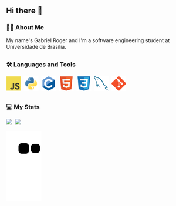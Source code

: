 ## Hi there 👋

### 🧑‍💻 About Me

My name's Gabriel Roger and I'm a software engineering student at Universidade de Brasília.

  ##

### 🛠️ Languages and Tools

<img src="https://raw.githubusercontent.com/devicons/devicon/master/icons/javascript/javascript-original.svg" title="JavaScript" alt="JavaScript" width="40" height="40"/>&nbsp;
<img src="https://raw.githubusercontent.com/devicons/devicon/master/icons/python/python-original.svg" title="Python" alt="Python" width="40" height="40"/>&nbsp;
<img src="https://raw.githubusercontent.com/devicons/devicon/master/icons/c/c-original.svg" title="C"  alt="C" width="40" height="40"/>&nbsp;
<img src="https://raw.githubusercontent.com/devicons/devicon/master/icons/html5/html5-original.svg" title="HTML5" alt="HTML" width="40" height="40"/>&nbsp;
<img src="https://raw.githubusercontent.com/devicons/devicon/master/icons/css3/css3-original.svg"  title="CSS3" alt="CSS" width="40" height="40"/>&nbsp;
<img src="https://raw.githubusercontent.com/devicons/devicon/master/icons/mysql/mysql-original.svg" title="MySQL"  alt="MySQL" width="40" height="40"/>&nbsp;
<img src="https://raw.githubusercontent.com/devicons/devicon/master/icons/git/git-original.svg" title="Git"  alt="Git" width="40" height="40"/>

  ##

### 💻 My Stats

<img src="https://github-readme-stats.vercel.app/api?username=GabrielRoger07&show_icons=true&theme=chartreuse-dark&include_all_commits=true&count_private=true" height="182"/>&nbsp;
<img src="https://github-readme-stats.vercel.app/api/top-langs/?username=GabrielRoger07&layout=compact&langs_count=16&theme=chartreuse-dark" height="182"/>

![snake gif](https://github.com/GabrielRoger07/GabrielRoger07/blob/output/github-contribution-grid-snake.svg)
